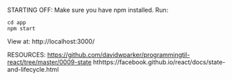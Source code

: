 STARTING OFF:
Make sure you have npm installed.
Run:
```
cd app
npm start
  ```

View at: http://localhost:3000/

RESOURCES:
https://github.com/davidwparker/programmingtil-react/tree/master/0009-state
hthttps://facebook.github.io/react/docs/state-and-lifecycle.html
